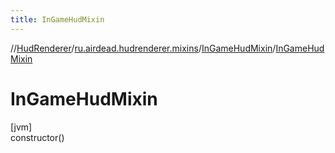 ```yaml
---
title: InGameHudMixin
---
```

//[HudRenderer](../../../index.html)/[ru.airdead.hudrenderer.mixins](../index.html)/[InGameHudMixin](index.html)/[InGameHudMixin](-in-game-hud-mixin.html)



# InGameHudMixin



[jvm]\
constructor()




